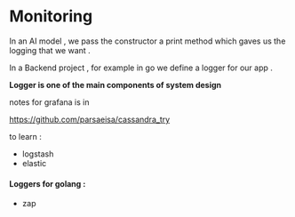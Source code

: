 # Monitoring

In an AI model , we pass the constructor a print method which gaves us the logging that we want .

In a Backend project , for example in go we define a logger for our app .

**Logger is one of the main components of system design**

notes for grafana is in

https://github.com/parsaeisa/cassandra_try

to learn :
* logstash
* elastic

#### Loggers for golang :
* zap

